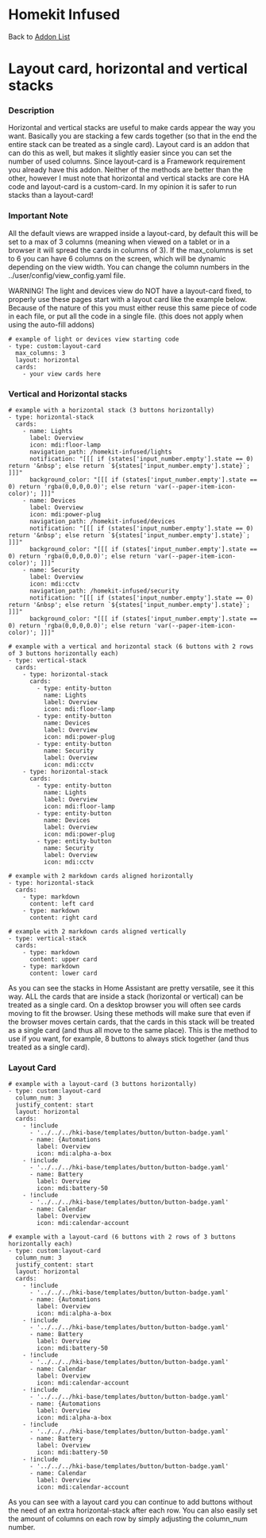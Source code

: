 # Homekit Infused

Back to [Addon List](../addon_list.md)

# Layout card, horizontal and vertical stacks

### Description
Horizontal and vertical stacks are useful to make cards appear the way you want. Basically you are stacking a few cards together (so that in the end the entire stack can be treated as a single card).
Layout card is an addon that can do this as well, but makes it slightly easier since you can set the number of used columns. Since layout-card is a Framework requirement you already have this addon.
Neither of the methods are better than the other, however I must note that horizontal and vertical stacks are core HA code and layout-card is a custom-card. In my opinion it is safer to run stacks than a layout-card!

### Important Note
All the default views are wrapped inside a layout-card, by default this will be set to a max of 3 columns (meaning when viewed on a tablet or in a browser it will spread the cards in columns of 3). If the max_columns is set to 6 you can have 6 columns on the screen, which will be dynamic depending on the view width. You can change the column numbers in the ../user/config/view_config.yaml file.

WARNING! The light and devices view do NOT have a layout-card fixed, to properly use these pages start with a layout card like the example below. Because of the nature of this you must either reuse this same piece of code in each file, or put all the code in a single file. (this does not apply when using the auto-fill addons)
```
# example of light or devices view starting code
- type: custom:layout-card
  max_columns: 3
  layout: horizontal
  cards:
    - your view cards here
```

### Vertical and Horizontal stacks
```
# example with a horizontal stack (3 buttons horizontally)
- type: horizontal-stack
  cards:
    - name: Lights
      label: Overview
      icon: mdi:floor-lamp
      navigation_path: /homekit-infused/lights
      notification: "[[[ if (states['input_number.empty'].state == 0) return '&nbsp'; else return `${states['input_number.empty'].state}`; ]]]"
      background_color: "[[[ if (states['input_number.empty'].state == 0) return 'rgba(0,0,0,0.0)'; else return 'var(--paper-item-icon-color)'; ]]]"  
    - name: Devices
      label: Overview
      icon: mdi:power-plug
      navigation_path: /homekit-infused/devices
      notification: "[[[ if (states['input_number.empty'].state == 0) return '&nbsp'; else return `${states['input_number.empty'].state}`; ]]]"
      background_color: "[[[ if (states['input_number.empty'].state == 0) return 'rgba(0,0,0,0.0)'; else return 'var(--paper-item-icon-color)'; ]]]" 
    - name: Security
      label: Overview
      icon: mdi:cctv
      navigation_path: /homekit-infused/security
      notification: "[[[ if (states['input_number.empty'].state == 0) return '&nbsp'; else return `${states['input_number.empty'].state}`; ]]]"
      background_color: "[[[ if (states['input_number.empty'].state == 0) return 'rgba(0,0,0,0.0)'; else return 'var(--paper-item-icon-color)'; ]]]"  
```
```
# example with a vertical and horizontal stack (6 buttons with 2 rows of 3 buttons horizontally each)
- type: vertical-stack
  cards:
    - type: horizontal-stack
      cards:
        - type: entity-button
          name: Lights
          label: Overview
          icon: mdi:floor-lamp 
        - type: entity-button
          name: Devices
          label: Overview
          icon: mdi:power-plug
        - type: entity-button
          name: Security
          label: Overview
          icon: mdi:cctv
    - type: horizontal-stack
      cards:
        - type: entity-button
          name: Lights
          label: Overview
          icon: mdi:floor-lamp
        - type: entity-button
          name: Devices
          label: Overview
          icon: mdi:power-plug
        - type: entity-button
          name: Security
          label: Overview
          icon: mdi:cctv
```
```
# example with 2 markdown cards aligned horizontally
- type: horizontal-stack
  cards:
    - type: markdown
      content: left card
    - type: markdown
      content: right card
```
```
# example with 2 markdown cards aligned vertically
- type: vertical-stack
  cards:
    - type: markdown
      content: upper card
    - type: markdown
      content: lower card
```
As you can see the stacks in Home Assistant are pretty versatile, see it this way. ALL the cards that are inside a stack (horizontal or vertical) can be treated as a single card. On a desktop browser you will often see cards moving to fit the browser. Using these methods will make sure that even if the browser moves certain cards, that the cards in this stack will be treated as a single card (and thus all move to the same place). This is the method to use if you want, for example, 8 buttons to always stick together (and thus treated as a single card).

### Layout Card
```
# example with a layout-card (3 buttons horizontally)
- type: custom:layout-card
  column_num: 3
  justify_content: start
  layout: horizontal
  cards:
    - !include
      - '../../../hki-base/templates/button/button-badge.yaml'
      - name: {Automations
        label: Overview
        icon: mdi:alpha-a-box 
    - !include
      - '../../../hki-base/templates/button/button-badge.yaml'
      - name: Battery
        label: Overview
        icon: mdi:battery-50
    - !include
      - '../../../hki-base/templates/button/button-badge.yaml'
      - name: Calendar
        label: Overview
        icon: mdi:calendar-account     
```
```
# example with a layout-card (6 buttons with 2 rows of 3 buttons horizontally each)
- type: custom:layout-card
  column_num: 3
  justify_content: start
  layout: horizontal
  cards:
    - !include
      - '../../../hki-base/templates/button/button-badge.yaml'
      - name: {Automations
        label: Overview
        icon: mdi:alpha-a-box
    - !include
      - '../../../hki-base/templates/button/button-badge.yaml'
      - name: Battery
        label: Overview
        icon: mdi:battery-50
    - !include
      - '../../../hki-base/templates/button/button-badge.yaml'
      - name: Calendar
        label: Overview
        icon: mdi:calendar-account
    - !include
      - '../../../hki-base/templates/button/button-badge.yaml'
      - name: {Automations
        label: Overview
        icon: mdi:alpha-a-box 
    - !include
      - '../../../hki-base/templates/button/button-badge.yaml'
      - name: Battery
        label: Overview
        icon: mdi:battery-50
    - !include
      - '../../../hki-base/templates/button/button-badge.yaml'
      - name: Calendar
        label: Overview
        icon: mdi:calendar-account
```

As you can see with a layout card you can continue to add buttons without the need of an extra horizontal-stack after each row. You can also easily set the amount of columns on each row by simply adjusting the column_num number.

